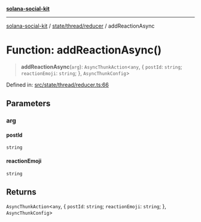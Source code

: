 [**solana-social-kit**](../../../../README.md)

***

[solana-social-kit](../../../../README.md) / [state/thread/reducer](../README.md) / addReactionAsync

# Function: addReactionAsync()

> **addReactionAsync**(`arg`): `AsyncThunkAction`\<`any`, \{ `postId`: `string`; `reactionEmoji`: `string`; \}, `AsyncThunkConfig`\>

Defined in: [src/state/thread/reducer.ts:66](https://github.com/SendArcade/solana-social-starter/blob/03568260ca96ed63f77049843c721de1cb011893/src/state/thread/reducer.ts#L66)

## Parameters

### arg

#### postId

`string`

#### reactionEmoji

`string`

## Returns

`AsyncThunkAction`\<`any`, \{ `postId`: `string`; `reactionEmoji`: `string`; \}, `AsyncThunkConfig`\>

